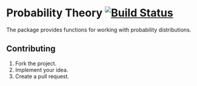 # Probability Theory [![Build Status][travis-svg]][travis-url]

The package provides functions for working with probability distributions.

## Contributing

1. Fork the project.
2. Implement your idea.
3. Create a pull request.

[travis-svg]: https://travis-ci.org/ready-steady/prob.svg?branch=master
[travis-url]: https://travis-ci.org/ready-steady/prob
